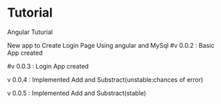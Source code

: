 # Tutorial
Angular Tuturial

New app to Create Login Page Using angular and MySql
#v 0.0.2 : Basic App created

#v 0.0.3 : Login App created

v 0.0.4 : Implemented Add and Substract(unstable:chances of error)

v 0.0.5 : Implemented Add and Substract(stable)




